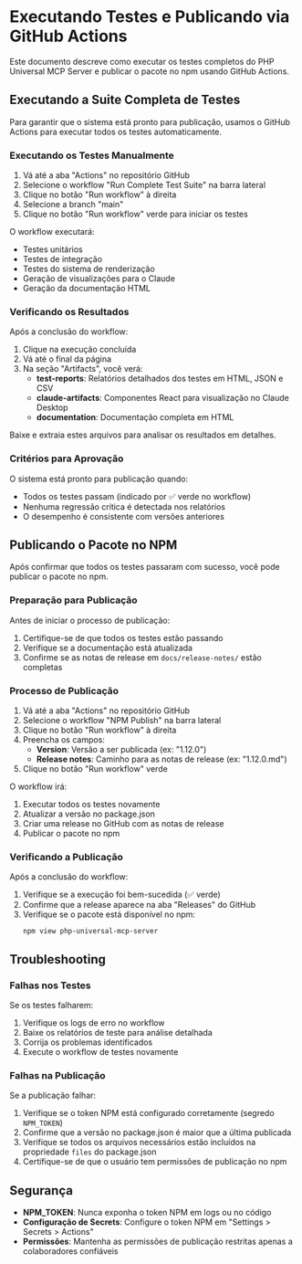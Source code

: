 # Executando Testes e Publicando via GitHub Actions

Este documento descreve como executar os testes completos do PHP Universal MCP Server e publicar o pacote no npm usando GitHub Actions.

## Executando a Suite Completa de Testes

Para garantir que o sistema está pronto para publicação, usamos o GitHub Actions para executar todos os testes automaticamente.

### Executando os Testes Manualmente

1. Vá até a aba "Actions" no repositório GitHub
2. Selecione o workflow "Run Complete Test Suite" na barra lateral
3. Clique no botão "Run workflow" à direita
4. Selecione a branch "main" 
5. Clique no botão "Run workflow" verde para iniciar os testes

O workflow executará:
- Testes unitários
- Testes de integração
- Testes do sistema de renderização
- Geração de visualizações para o Claude
- Geração da documentação HTML

### Verificando os Resultados

Após a conclusão do workflow:

1. Clique na execução concluída
2. Vá até o final da página
3. Na seção "Artifacts", você verá:
   - **test-reports**: Relatórios detalhados dos testes em HTML, JSON e CSV
   - **claude-artifacts**: Componentes React para visualização no Claude Desktop
   - **documentation**: Documentação completa em HTML

Baixe e extraia estes arquivos para analisar os resultados em detalhes.

### Critérios para Aprovação

O sistema está pronto para publicação quando:

- Todos os testes passam (indicado por ✅ verde no workflow)
- Nenhuma regressão crítica é detectada nos relatórios
- O desempenho é consistente com versões anteriores

## Publicando o Pacote no NPM

Após confirmar que todos os testes passaram com sucesso, você pode publicar o pacote no npm.

### Preparação para Publicação

Antes de iniciar o processo de publicação:

1. Certifique-se de que todos os testes estão passando
2. Verifique se a documentação está atualizada
3. Confirme se as notas de release em `docs/release-notes/` estão completas

### Processo de Publicação

1. Vá até a aba "Actions" no repositório GitHub
2. Selecione o workflow "NPM Publish" na barra lateral
3. Clique no botão "Run workflow" à direita
4. Preencha os campos:
   - **Version**: Versão a ser publicada (ex: "1.12.0")
   - **Release notes**: Caminho para as notas de release (ex: "1.12.0.md")
5. Clique no botão "Run workflow" verde

O workflow irá:
1. Executar todos os testes novamente
2. Atualizar a versão no package.json
3. Criar uma release no GitHub com as notas de release
4. Publicar o pacote no npm

### Verificando a Publicação

Após a conclusão do workflow:

1. Verifique se a execução foi bem-sucedida (✅ verde)
2. Confirme que a release aparece na aba "Releases" do GitHub
3. Verifique se o pacote está disponível no npm:
   ```
   npm view php-universal-mcp-server
   ```

## Troubleshooting

### Falhas nos Testes

Se os testes falharem:

1. Verifique os logs de erro no workflow
2. Baixe os relatórios de teste para análise detalhada
3. Corrija os problemas identificados
4. Execute o workflow de testes novamente

### Falhas na Publicação

Se a publicação falhar:

1. Verifique se o token NPM está configurado corretamente (segredo `NPM_TOKEN`)
2. Confirme que a versão no package.json é maior que a última publicada
3. Verifique se todos os arquivos necessários estão incluídos na propriedade `files` do package.json
4. Certifique-se de que o usuário tem permissões de publicação no npm

## Segurança

- **NPM_TOKEN**: Nunca exponha o token NPM em logs ou no código
- **Configuração de Secrets**: Configure o token NPM em "Settings > Secrets > Actions"
- **Permissões**: Mantenha as permissões de publicação restritas apenas a colaboradores confiáveis